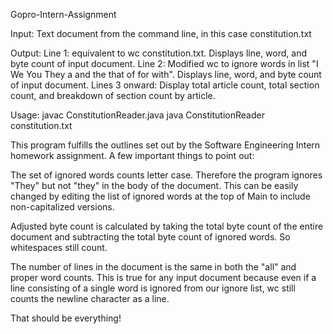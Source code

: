 Gopro-Intern-Assignment

Input: Text document from the command line, in this case constitution.txt

Output: 
	Line 1: equivalent to wc constitution.txt. Displays line, word, and byte
	  count of input document.
	Line 2: Modified wc to ignore words in list "I We You They a and the that 
	  of for with". Displays line, word, and byte count of input document.
	Lines 3 onward: Display total article count, total section count, and
	  breakdown of section count by article.

Usage: javac ConstitutionReader.java
       java  ConstitutionReader constitution.txt

This program fulfills the outlines set out by the Software Engineering Intern
homework assignment. A few important things to point out:

The set of ignored words counts letter case. Therefore the program ignores
"They" but not "they" in the body of the document. This can be easily changed
by editing the list of ignored words at the top of Main to include 
non-capitalized versions.

Adjusted byte count is calculated by taking the total byte count of the entire
document and subtracting the total byte count of ignored words. So whitespaces
still count.

The number of lines in the document is the same in both the "all" and proper
word counts. This is true for any input document because even if a line 
consisting of a single word is ignored from our ignore list, wc still counts
the newline character as a line.

That should be everything! 

